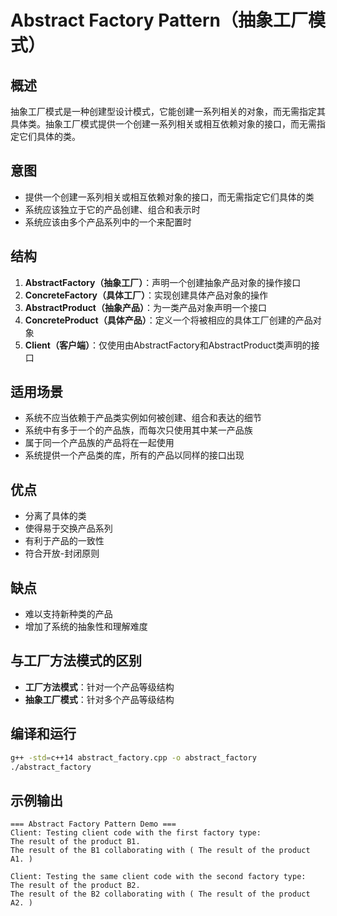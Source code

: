 # Abstract Factory Pattern（抽象工厂模式）

## 概述
抽象工厂模式是一种创建型设计模式，它能创建一系列相关的对象，而无需指定其具体类。抽象工厂模式提供一个创建一系列相关或相互依赖对象的接口，而无需指定它们具体的类。

## 意图
- 提供一个创建一系列相关或相互依赖对象的接口，而无需指定它们具体的类
- 系统应该独立于它的产品创建、组合和表示时
- 系统应该由多个产品系列中的一个来配置时

## 结构
1. **AbstractFactory（抽象工厂）**：声明一个创建抽象产品对象的操作接口
2. **ConcreteFactory（具体工厂）**：实现创建具体产品对象的操作
3. **AbstractProduct（抽象产品）**：为一类产品对象声明一个接口
4. **ConcreteProduct（具体产品）**：定义一个将被相应的具体工厂创建的产品对象
5. **Client（客户端）**：仅使用由AbstractFactory和AbstractProduct类声明的接口

## 适用场景
- 系统不应当依赖于产品类实例如何被创建、组合和表达的细节
- 系统中有多于一个的产品族，而每次只使用其中某一产品族
- 属于同一个产品族的产品将在一起使用
- 系统提供一个产品类的库，所有的产品以同样的接口出现

## 优点
- 分离了具体的类
- 使得易于交换产品系列
- 有利于产品的一致性
- 符合开放-封闭原则

## 缺点
- 难以支持新种类的产品
- 增加了系统的抽象性和理解难度

## 与工厂方法模式的区别
- **工厂方法模式**：针对一个产品等级结构
- **抽象工厂模式**：针对多个产品等级结构

## 编译和运行
```bash
g++ -std=c++14 abstract_factory.cpp -o abstract_factory
./abstract_factory
```

## 示例输出
```
=== Abstract Factory Pattern Demo ===
Client: Testing client code with the first factory type:
The result of the product B1.
The result of the B1 collaborating with ( The result of the product A1. )

Client: Testing the same client code with the second factory type:
The result of the product B2.
The result of the B2 collaborating with ( The result of the product A2. )
```